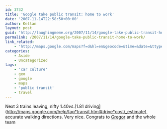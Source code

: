 ```yaml
---
id: 3732
title: 'Google take public transit: home to work'
date: '2007-11-14T22:58:50+00:00'
author: Kellan
layout: post
guid: 'http://laughingmeme.org/2007/11/14/google-take-public-transit-home-to-work/'
permalink: /2007/11/14/google-take-public-transit-home-to-work/
link_related:
    - 'http://maps.google.com/maps?f=d&hl=en&geocode=&time=&date=&ttype=&saddr=22nd+St+%26+S+Van+Ness+Ave,+San+Francisco,+CA+94110&daddr=Sansome+St.+and+Clay,+San+Francisco,+CA&dirflg=r&sll=37.77522,-122.41132&sspn=0.058887,0.117245&ie=UTF8&ll=37.7737,-122.409325&spn=0.058888,0.117245&z=13&om=1&start='
categories:
    - Aside
    - Uncategorized
tags:
    - 'car culture'
    - geo
    - google
    - maps
    - 'public transit'
    - travel
---
```


Next 3 trains leaving, nifty $1.40 vs. [$1.81 driving](http://maps.google.com/help/faq*transit.html#drive*cost\_estimate), accurate walking directions. Very nice. Congrats to [Gregor](http://greg.abstrakt.ch/) and the whole team